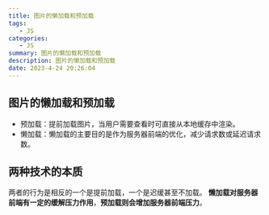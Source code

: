 ```yaml
---
title: 图片的懒加载和预加载
tags: 
   - JS
categories: 
   - JS
summary: 图片的懒加载和预加载
description: 图片的懒加载和预加载
date: 2023-4-24 20:26:04
---
```






## 图片的懒加载和预加载

- 预加载：提前加载图片，当用户需要查看时可直接从本地缓存中渲染。 
- 懒加载：懒加载的主要目的是作为服务器前端的优化，减少请求数或延迟请求数。



## 两种技术的本质

两者的行为是相反的一个是提前加载，一个是迟缓甚至不加载。 **懒加载对服务器前端有一定的缓解压力作用**，**预加载则会增加服务器前端压力**。



